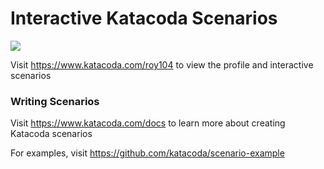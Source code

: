# Interactive Katacoda Scenarios

[![](http://shields.katacoda.com/katacoda/roy104/count.svg)](https://www.katacoda.com/roy104 "Get your profile on Katacoda.com")

Visit https://www.katacoda.com/roy104 to view the profile and interactive scenarios

### Writing Scenarios
Visit https://www.katacoda.com/docs to learn more about creating Katacoda scenarios

For examples, visit https://github.com/katacoda/scenario-example

